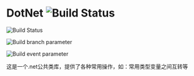 # DotNet ![Build Status](https://github.com/lhwsa2010/DotNet/actions/workflows/build.yml/badge.svg)

![Build Status](https://github.com/lhwsa2010/DotNet/actions/workflows/test.yml/badge.svg)

![Build branch parameter](https://github.com/lhwsa2010/DotNet/actions/workflows/test.yml/badge.svg?branch=master)

![Build event parameter](https://github.com/lhwsa2010/DotNet/actions/workflows/test.yml/badge.svg?event=pull_request)

这是一个.net公共类库，提供了各种常用操作，如：常用类型变量之间互转等
